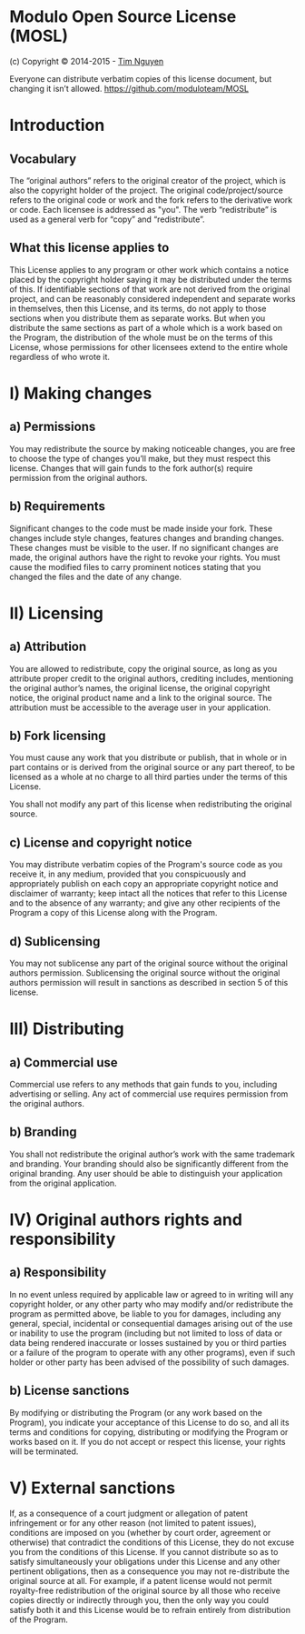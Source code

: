 # Modulo Open Source License (MOSL)

(c) Copyright © 2014-2015 - [Tim Nguyen](http://ntim.altervista.org)

Everyone can distribute verbatim copies of this license document, but changing it isn’t allowed.
https://github.com/moduloteam/MOSL


# Introduction
## Vocabulary
The “original authors” refers to the original creator of the project, which is also the copyright holder of the project. The original code/project/source refers to the original code or work and the fork refers to the derivative work or code. Each licensee is addressed as "you". The verb “redistribute” is used as a general verb for “copy” and “redistribute”.

## What this license applies to
This License applies to any program or other work which contains a notice placed by the copyright holder saying it may be distributed under the terms of this. If identifiable sections of that work are not derived from the original project, and can be reasonably considered independent and separate works in themselves, then this License, and its terms, do not apply to those sections when you distribute them as separate works.  But when you distribute the same sections as part of a whole which is a work based on the Program, the distribution of the whole must be on the terms of this License, whose permissions for other licensees extend to the entire whole regardless of who wrote it.

# I) Making changes
## a) Permissions
You may redistribute the source by making noticeable changes, you are free to choose the type of changes you’ll make, but they must respect this license. Changes that will gain funds to the fork author(s) require permission from the original authors.

## b) Requirements
Significant changes to the code must be made inside your fork. These changes include style changes, features changes and branding changes. These changes must be visible to the user. If no significant changes are made, the original authors have the right to revoke your rights. 
You must cause the modified files to carry prominent notices stating that you changed the files and the date of any change.


# II) Licensing
## a) Attribution
You are allowed to redistribute, copy the original source, as long as you attribute proper credit to the original authors, crediting includes, mentioning the original author’s names, the original license, the original copyright notice, the original product name and a link to the original source. The attribution must be accessible to the average user in your application.

## b) Fork licensing
You must cause any work that you distribute or publish, that in whole or in part contains or is derived from the original source or any part thereof, to be licensed as a whole at no charge to all third parties under the terms of this License.

You shall not modify any part of this license when redistributing the original source. 

## c) License and copyright notice
You may distribute verbatim copies of the Program's source code as you receive it, in any medium, provided that you conspicuously and appropriately publish on each copy an appropriate copyright notice and disclaimer of warranty; keep intact all the notices that refer to this License and to the absence of any warranty; and give any other recipients of the Program a copy of this License along with the Program.

## d) Sublicensing
You may not sublicense any part of the original source without the original authors permission. Sublicensing the original source without the original authors permission will result in sanctions as described in section 5 of this license.

# III) Distributing
## a) Commercial use
Commercial use refers to any methods that gain funds to you, including advertising or selling. Any act of commercial use requires permission from the original authors.

## b) Branding
You shall not redistribute the original author’s work with the same trademark and branding. Your branding should also be significantly different from the original branding. Any user should be able to distinguish your application from the original application.

# IV) Original authors rights and responsibility
## a) Responsibility
In no event unless required by applicable law or agreed to in writing will any copyright holder, or any other party who may modify and/or redistribute the program as permitted above, be liable to you for damages, including any general, special, incidental or consequential damages arising out of the use or inability to use the program (including but not limited to loss of data or data being rendered inaccurate or losses sustained by you or third parties or a failure of the program to operate with any other programs), even if such holder or other party has been advised of the possibility of such damages.

## b) License sanctions
By modifying or distributing the Program (or any work based on the Program), you indicate your acceptance of this License to do so, and all its terms and conditions for copying, distributing or modifying the Program or works based on it. If you do not accept or respect this license, your rights will be terminated.

# V) External sanctions
If, as a consequence of a court judgment or allegation of patent infringement or for any other reason (not limited to patent issues), conditions are imposed on you (whether by court order, agreement or otherwise) that contradict the conditions of this License, they do not excuse you from the conditions of this License.  If you cannot distribute so as to satisfy simultaneously your obligations under this License and any other pertinent obligations, then as a consequence you may not re-distribute the original source at all.  For example, if a patent license would not permit royalty-free redistribution of the original source by all those who receive copies directly or indirectly through you, then the only way you could satisfy both it and this License would be to refrain entirely from distribution of the Program.
